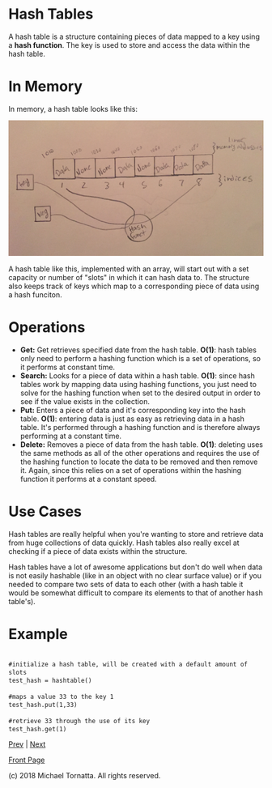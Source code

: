 # Hash Tables

A hash table is a structure containing pieces of data mapped to a key using a **hash function**. The key is used to store and access the data within the hash table.

# In Memory

In memory, a hash table looks like this:

![set image](images/hashtable.jpg)

A hash table like this, implemented with an array, will start out with a set capacity or number of "slots" in which it can hash data to. The structure also keeps track of keys which map to a corresponding piece of data using a hash funciton.

# Operations

* **Get:** Get retrieves specified date from the hash table. **O(1)**: hash tables only need to perform a hashing function which is a set of operations, so it performs at constant time.
* **Search:** Looks for a piece of data within a hash table. **O(1)**: since hash tables work by mapping data using hashing functions, you just need to solve for the hashing function when set to the desired output in order to see if the value exists in the collection.
* **Put:** Enters a piece of data and it's corresponding key into the hash table. **O(1)**: entering data is just as easy as retrieving data in a hash table. It's performed through a hashing function and is therefore always performing at a constant time.
* **Delete:** Removes a piece of data from the hash table. **O(1)**: deleting uses the same methods as all of the other operations and requires the use of the hashing function to locate the data to be removed and then remove it. Again, since this relies on a set of operations within the hashing function it performs at a constant speed.

# Use Cases

Hash tables are really helpful when you're wanting to store and retrieve data from huge collections of data quickly. Hash tables also really excel at checking if a piece of data exists within the structure.

Hash tables have a lot of awesome applications but don't do well when data is not easily hashable (like in an object with no clear surface value) or if you needed to compare two sets of data to each other (with a hash table it would be somewhat difficult to compare its elements to that of another hash table's).

# Example

```

#initialize a hash table, will be created with a default amount of slots
test_hash = hashtable()

#maps a value 33 to the key 1
test_hash.put(1,33)

#retrieve 33 through the use of its key
test_hash.get(1)

```

[Prev](deque.md) | [Next](trees_overview.md)

[Front Page](README.md)

(c) 2018 Michael Tornatta. All rights reserved.
